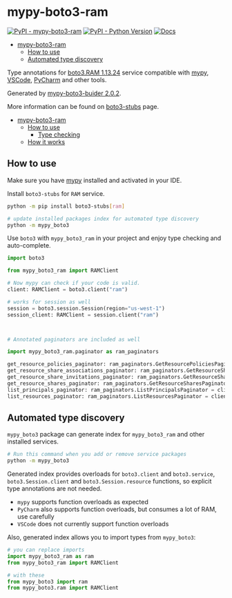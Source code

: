 # mypy-boto3-ram

[![PyPI - mypy-boto3-ram](https://img.shields.io/pypi/v/mypy-boto3-ram.svg?color=blue)](https://pypi.org/project/mypy-boto3-ram)
[![PyPI - Python Version](https://img.shields.io/pypi/pyversions/mypy-boto3-ram.svg?color=blue)](https://pypi.org/project/mypy-boto3-ram)
[![Docs](https://img.shields.io/readthedocs/mypy-boto3-builder.svg?color=blue)](https://mypy-boto3-builder.readthedocs.io/)

- [mypy-boto3-ram](#mypy-boto3-ram)
  - [How to use](#how-to-use)
  - [Automated type discovery](#automated-type-discovery)


Type annotations for
[boto3.RAM 1.13.24](https://boto3.amazonaws.com/v1/documentation/api/1.13.24/reference/services/ram.html#RAM) service
compatible with [mypy](https://github.com/python/mypy), [VSCode](https://code.visualstudio.com/),
[PyCharm](https://www.jetbrains.com/pycharm/) and other tools.

Generated by [mypy-boto3-buider 2.0.2](https://github.com/vemel/mypy_boto3_builder).

More information can be found on [boto3-stubs](https://pypi.org/project/boto3-stubs/) page.

- [mypy-boto3-ram](#mypy-boto3-ram)
  - [How to use](#how-to-use)
    - [Type checking](#type-checking)
  - [How it works](#how-it-works)

## How to use

Make sure you have [mypy](https://github.com/python/mypy) installed and activated in your IDE.

Install `boto3-stubs` for `RAM` service.

```bash
python -m pip install boto3-stubs[ram]

# update installed packages index for automated type discovery
python -m mypy_boto3
```

Use `boto3` with `mypy_boto3_ram` in your project and enjoy type checking and auto-complete.

```python
import boto3

from mypy_boto3_ram import RAMClient

# Now mypy can check if your code is valid.
client: RAMClient = boto3.client("ram")

# works for session as well
session = boto3.session.Session(region="us-west-1")
session_client: RAMClient = session.client("ram")



# Annotated paginators are included as well

import mypy_boto3_ram.paginator as ram_paginators

get_resource_policies_paginator: ram_paginators.GetResourcePoliciesPaginator = client.get_paginator("get_resource_policies")
get_resource_share_associations_paginator: ram_paginators.GetResourceShareAssociationsPaginator = client.get_paginator("get_resource_share_associations")
get_resource_share_invitations_paginator: ram_paginators.GetResourceShareInvitationsPaginator = client.get_paginator("get_resource_share_invitations")
get_resource_shares_paginator: ram_paginators.GetResourceSharesPaginator = client.get_paginator("get_resource_shares")
list_principals_paginator: ram_paginators.ListPrincipalsPaginator = client.get_paginator("list_principals")
list_resources_paginator: ram_paginators.ListResourcesPaginator = client.get_paginator("list_resources")
```

## Automated type discovery

`mypy_boto3` package can generate index for `mypy_boto3_ram` and other installed services.

```bash
# Run this command when you add or remove service packages
python -m mypy_boto3
```

Generated index provides overloads for `boto3.client` and `boto3.service`,
`boto3.Session.client` and `boto3.Session.resource` functions,
so explicit type annotations are not needed.

- `mypy` supports function overloads as expected
- `PyCharm` also supports function overloads, but consumes a lot of RAM, use carefully
- `VSCode` does not currently support function overloads

Also, generated index allows you to import types from `mypy_boto3`:

```python
# you can replace imports
import mypy_boto3_ram as ram
from mypy_boto3_ram import RAMClient

# with these
from mypy_boto3 import ram
from mypy_boto3.ram import RAMClient
```